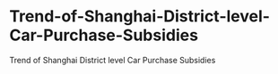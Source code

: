 # Trend-of-Shanghai-District-level-Car-Purchase-Subsidies
Trend of Shanghai District level Car Purchase Subsidies

